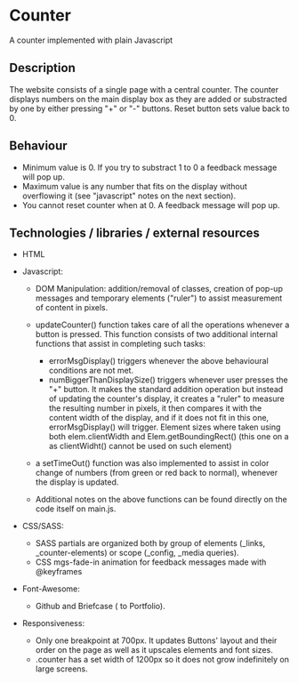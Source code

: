 # Counter

A counter implemented with plain Javascript

## Description

The website consists of a single page with a central counter. The counter displays numbers on the main display box as they are added or substracted by one by either pressing "+" or "-" buttons. Reset button sets value back to 0. 

## Behaviour

- Minimum value is 0. If you try to substract 1 to 0 a feedback message will pop up.
- Maximum value is any number that fits on the display without overflowing it (see "javascript" notes on the next section). 
- You cannot reset counter when at 0. A feedback message will pop up.

## Technologies / libraries / external resources

  - HTML
  
  - Javascript:

    - DOM Manipulation: addition/removal of classes, creation of pop-up messages and temporary elements ("ruler") to assist measurement of content in pixels. 
    - updateCounter() function takes care of all the operations whenever a button is pressed. This function consists of two additional internal functions that assist in completing such tasks:
    
      - errorMsgDisplay() triggers whenever the above behavioural conditions are not met.
      - numBiggerThanDisplaySize() triggers whenever user presses the "+" button. It makes the standard addition operation but instead of updating the counter's display, it creates a "ruler" to measure the resulting number in pixels, it then compares it with the content width of the display, and if it does not fit in this one, errorMsgDisplay() will trigger. Element sizes where taken using both elem.clientWidth and Elem.getBoundingRect() (this one on a <span> as clientWidht() cannot be used on such element)
    - a setTimeOut() function was also implemented to assist in color change of numbers (from green or red back to normal), whenever the display is updated.
    - Additional notes on the above functions can be found directly on the code itself on main.js.
  
  - CSS/SASS:
    - SASS partials are organized both by group of elements (_links, _counter-elements) or scope (_config, _media queries).
    - CSS mgs-fade-in animation for feedback messages made with @keyframes
  
  - Font-Awesome:
    - Github and Briefcase (<a> to Portfolio).
  
  - Responsiveness:
    - Only one breakpoint at 700px. It updates Buttons' layout and their order on the page as well as it upscales elements and font sizes.
    - .counter has a set width of 1200px so it does not grow indefinitely on large screens.






